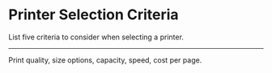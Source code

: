 # Printer Selection Criteria

List five criteria to consider when selecting a printer.

---

Print quality, size options, capacity, speed, cost per page.